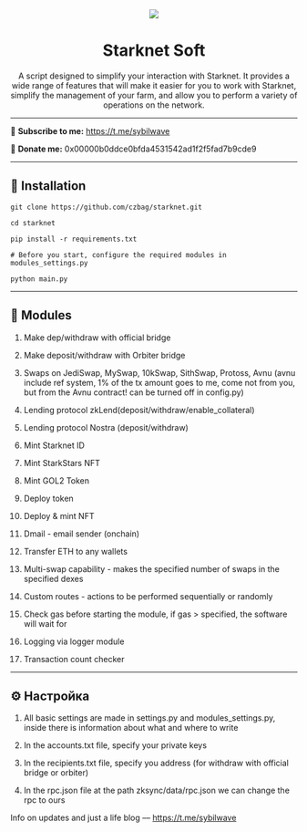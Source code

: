 <div align="center">
  <img src="https://i.imgur.com/XBGxKsN.png"  />
  <h1>Starknet Soft</h1>
  <p>A script designed to simplify your interaction with Starknet. It provides a wide range of features that will make it easier for you to work with Starknet, simplify the management of your farm, and allow you to perform a variety of operations on the network.</p>
</div>

---

🔔 <b>Subscribe to me:</b> https://t.me/sybilwave

🤑 <b>Donate me:</b> 0x00000b0ddce0bfda4531542ad1f2f5fad7b9cde9

---
<h2>🚀 Installation</h2>

```
git clone https://github.com/czbag/starknet.git

cd starknet

pip install -r requirements.txt

# Before you start, configure the required modules in modules_settings.py

python main.py
```
---
<h2>🚨 Modules</h2>

1. Make dep/withdraw with official bridge

2. Make deposit/withdraw with Orbiter bridge

3. Swaps on JediSwap, MySwap, 10kSwap, SithSwap, Protoss, Avnu (avnu include ref system, 1% of the tx amount goes to me, come not from you, but from the Avnu contract! can be turned off in config.py)

4. Lending protocol zkLend(deposit/withdraw/enable_collateral)

5. Lending protocol Nostra (deposit/withdraw)

6. Mint Starknet ID

7. Mint StarkStars NFT

8. Mint GOL2 Token

9. Deploy token

10. Deploy & mint NFT

11. Dmail - email sender (onchain)

12. Transfer ETH to any wallets

13. Multi-swap capability - makes the specified number of swaps in the specified dexes

14. Custom routes - actions to be performed sequentially or randomly

15. Check gas before starting the module, if gas > specified, the software will wait for

16. Logging via logger module

17. Transaction count checker

---
<h2>⚙️ Настройка</h2>

1) All basic settings are made in settings.py and modules_settings.py, inside there is information about what and where to write

2) In the accounts.txt file, specify your private keys

3) In the recipients.txt file, specify you address (for withdraw with official bridge or orbiter)

4) In the rpc.json file at the path zksync/data/rpc.json we can change the rpc to ours

Info on updates and just a life blog –– https://t.me/sybilwave
